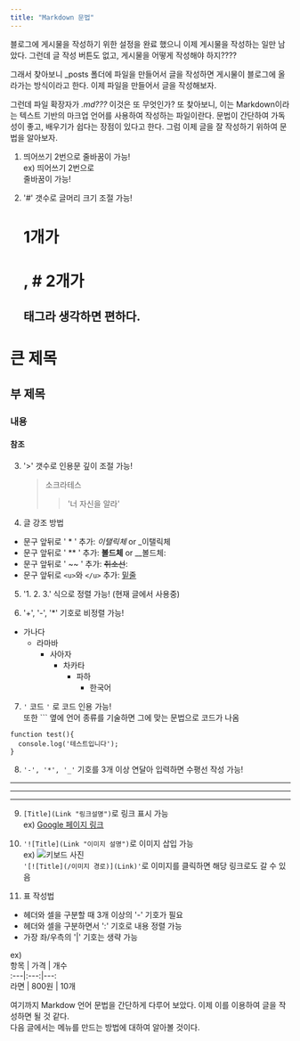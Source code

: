 ```yaml
---
title: "Markdown 문법"
---
```


블로그에 게시물을 작성하기 위한 설정을 완료 했으니 이제 게시물을 작성하는 일만 남았다.
그런데 글 작성 버튼도 없고, 게시물을 어떻게 작성해야 하지????

그래서 찾아보니 _posts 폴더에 파일을 만들어서 글을 작성하면 게시물이 블로그에 올라가는 방식이라고 한다.
이제 파일을 만들어서 글을 작성해보자.

그런데 파일 확장자가 *.md???* 이것은 또 무엇인가?
또 찾아보니, 이는 Markdown이라는 텍스트 기반의 마크업 언어를 사용하여 작성하는 파일이란다.
문법이 간단하여 가독성이 좋고, 배우기가 쉽다는 장점이 있다고 한다.
그럼 이제 글을 잘 작성하기 위하여 문법을 알아보자.

1. 띄어쓰기 2번으로 줄바꿈이 가능!  
ex) 띄어쓰기 2번으로  
    줄바꿈이 가능!

2. '#' 갯수로 글머리 크기 조절 가능!  
    # 1개가 <h1>, # 2개가 <h2> 태그라 생각하면 편하다.  
# 큰 제목  
## 부 제목  
### 내용  
#### 참조


3. '>' 갯수로 인용문 깊이 조절 가능!  
    > 소크라테스
    >> '너 자신을 알라'


4. 글 강조 방법  
- 문구 앞뒤로 ' * ' 추가: *이탤릭체* or _이탤릭체
- 문구 앞뒤로 ' ** ' 추가: **볼드체** or __볼드체: 
- 문구 앞뒤로 ' ~~ ' 추가: ~~취소선~~: 
- 문구 앞뒤로 `<u>`와 `</u>` 추가: <u>밑줄</u>


5. '1. 2. 3.' 식으로 정렬 가능! (현재 글에서 사용중)  


6. '+', '-', '*' 기호로 비정렬 가능!  
+ 가나다
  + 라마바
    - 사아자
      - 차카타
        * 파하
          * 한국어


7. ```'``` 코드 ```'``` 로 코드 인용 가능!  
   또한 ``` 옆에 언어 종류를 기술하면 그에 맞는 문법으로 코드가 나옴
   
```javaxcript
function test(){
  console.log('테스트입니다');
}
```
    
    
8. ```'-', '*', '_'``` 기호를 3개 이상 연달아 입력하면 수평선 작성 가능!  
----------------------
**********************
______________________


9. ```[Title](Link "링크설명")```로 링크 표시 가능  
   ex) [Google 페이지 링크](https://google.com "구글 페이지")
   
   
10. ```'![Title](Link "이미지 설명")```로 이미지 삽입 가능  
   ex) ![키보드 사진](https://devinlife.com/assets/images/bio-photo-keyboard-small.jpg "키보드 사이미지")  
   ```'[![Title](/이미지 경로)](Link)'```로 이미지를 클릭하면 해당 링크로도 갈 수 있음
   
   
11. 표 작성법  
- 헤더와 셀을 구분할 때 3개 이상의 '-' 기호가 필요
- 헤더와 셀을 구분하면서 ':' 기호로 내용 정렬 가능
- 가장 좌/우측의 '|' 기호는 생략 가능

ex)  
 항목 | 가격 | 개수  
:---|:---:|---:  
 라면 | 800원 | 10개  


여기까지 Markdow 언어 문법을 간단하게 다루어 보았다.
이제 이를 이용하여 글을 작성하면 될 것 같다.  
다음 글에서는 메뉴를 만드는 방법에 대하여 알아볼 것이다.
